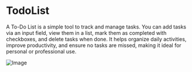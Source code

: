 # TodoList
 A To-Do List is a simple tool to track and manage tasks. You can add tasks via an input field, view them in a list, mark them as completed with checkboxes, and delete tasks when done. It helps organize daily activities, improve productivity, and ensure no tasks are missed, making it ideal for personal or professional use.



![Image](https://github.com/user-attachments/assets/641d96ea-4d01-4158-bd1d-c82abfe18dbc)
